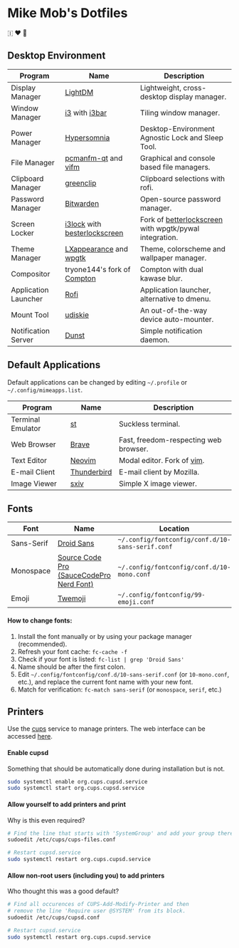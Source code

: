 # Mike Mob's Dotfiles
🇮 ❤️ 🐧



## Desktop Environment
| Program | Name | Description |
|---|---|---|
| Display Manager | [LightDM](https://www.freedesktop.org/wiki/Software/LightDM/) | Lightweight, cross-desktop display manager. |
| Window Manager | [i3](https://i3wm.org/) with [i3bar](https://i3wm.org/i3bar/) | Tiling window manager. |
| Power Manager | [Hypersomnia](https://github.com/thetarkus/hypersomnia) | Desktop-Environment Agnostic Lock and Sleep Tool. |
| File Manager | [pcmanfm-qt](https://github.com/lxqt/pcmanfm-qt) and [vifm](https://vifm.info/) | Graphical and console based file managers. |
| Clipboard Manager | [greenclip](https://github.com/erebe/greenclip) | Clipboard selections with rofi. |
| Password Manager | [Bitwarden](https://bitwarden.com/) | Open-source password manager. |
| Screen Locker | [i3lock](https://i3wm.org/i3lock/) with [besterlockscreen](https://github.com/thetarkus/besterlockscreen) | Fork of [betterlockscreen](https://github.com/pavanjadhaw/betterlockscreen) with wpgtk/pywal integration. |
| Theme Manager | [LXappearance](https://wiki.lxde.org/en/LXAppearance) and [wpgtk](https://github.com/deviantfero/wpgtk) | Theme, colorscheme and wallpaper manager. |
| Compositor | tryone144's fork of [Compton](https://github.com/tryone144/compton) | Compton with dual kawase blur. |
| Application Launcher | [Rofi](https://github.com/DaveDavenport/rofi) | Application launcher, alternative to dmenu. |
| Mount Tool | [udiskie](https://github.com/coldfix/udiskie) | An out-of-the-way device auto-mounter. |
| Notification Server | [Dunst](https://github.com/coldfix/udiskie) | Simple notification daemon. |



## Default Applications
Default applications can be changed by editing `~/.profile` or `~/.config/mimeapps.list`.

| Program | Name | Description |
|---|---|---|
| Terminal Emulator | [st](https://github.com/thetarkus/st) | Suckless terminal. |
| Web Browser | [Brave](https://brave.com/) | Fast, freedom-respecting web browser. |
| Text Editor | [Neovim](https://neovim.io/) | Modal editor. Fork of [vim](https://www.vim.org/). |
| E-mail Client | [Thunderbird](https://www.thunderbird.net/en-US/) | E-mail client by Mozilla. |
| Image Viewer | [sxiv](https://github.com/muennich/sxiv) | Simple X image viewer. |



## Fonts
| Font | Name | Location |
|---|---|---|
| Sans-Serif | [Droid Sans](https://fonts.google.com/?query=droid&selection.family=Cardo) | `~/.config/fontconfig/conf.d/10-sans-serif.conf` |
| Monospace | [Source Code Pro (SauceCodePro Nerd Font)](https://github.com/ryanoasis/nerd-fonts/tree/master/patched-fonts/SourceCodePro) | `~/.config/fontconfig/conf.d/10-mono.conf` |
| Emoji | [Twemoji](https://github.com/twitter/twemoji) | `~/.config/fontconfig/99-emoji.conf` |


#### How to change fonts:
1. Install the font manually or by using your package manager (recommended).
2. Refresh your font cache: `fc-cache -f`
3. Check if your font is listed: `fc-list | grep 'Droid Sans'`
4. Name should be after the first colon.
5. Edit `~/.config/fontconfig/conf.d/10-sans-serif.conf` (or `10-mono.conf`, etc.), and replace the current font name with your new font.
6. Match for verification: `fc-match sans-serif` (or `monospace`, `serif`, etc.)

## Printers
Use the [cups](https://www.cups.org/) service to manage printers.
The web interface can be accessed [here](http://127.0.0.1:631/).

#### Enable cupsd
Something that should be automatically done during installation but is not.
```sh
sudo systemctl enable org.cups.cupsd.service
sudo systemctl start org.cups.cupsd.service
```

#### Allow yourself to add printers and print
Why is this even required?
```sh
# Find the line that starts with 'SystemGroup' and add your group there.
sudoedit /etc/cups/cups-files.conf

# Restart cupsd.service
sudo systemctl restart org.cups.cupsd.service
```

#### Allow non-root users (including you) to add printers
Who thought this was a good default?
```sh
# Find all occurences of CUPS-Add-Modify-Printer and then
# remove the line 'Require user @SYSTEM' from its block.
sudoedit /etc/cups/cupsd.conf

# Restart cupsd.service
sudo systemctl restart org.cups.cupsd.service
```
